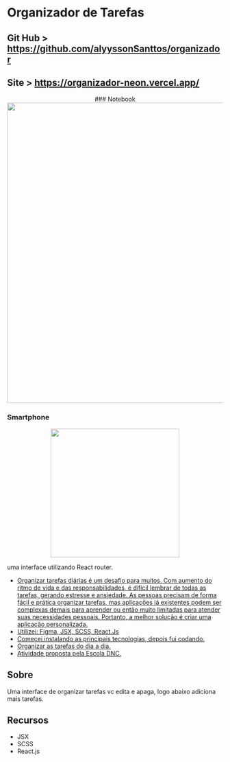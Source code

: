 
# Organizador de Tarefas

## Git Hub > https://github.com/alyyssonSanttos/organizador
## Site > https://organizador-neon.vercel.app/

<div align="center">
  ### Notebook
  <img src="https://github.com/alyyssonSanttos/organizador/assets/125829817/4e415669-72ba-4a10-b426-d1c751b963f3" width="700px"/>
</div>

### Smartphone

<div align="center">
  <img src="https://github.com/alyyssonSanttos/organizador/assets/125829817/f320d9eb-4756-4589-993b-2dffb7ab861b" width="300px"/>
</div>

uma interface utilizando React router.

- [Organizar tarefas diárias é um desafio para muitos. Com aumento do ritmo de vida e
das responsabilidades, é difícil lembrar de todas as tarefas, gerando estresse e
ansiedade. As pessoas precisam de forma fácil e prática organizar tarefas, mas
aplicações já existentes podem ser complexas demais para aprender ou então muito
limitadas para atender suas necessidades pessoais. Portanto, a melhor solução é criar
uma aplicação personalizada.](#about)
- [Utilizei: Figma, JSX, SCSS, React.Js](#features)
- [Comecei instalando as principais tecnologias, depois fui codando.](#getting-started)
- [Organizar as tarefas do dia a dia.](#usage)
- [Atividade proposta pela Escola DNC.](#license)

## Sobre

Uma interface de organizar tarefas vc edita e apaga, logo abaixo adiciona mais tarefas.

## Recursos

- JSX
- SCSS
- React.js
